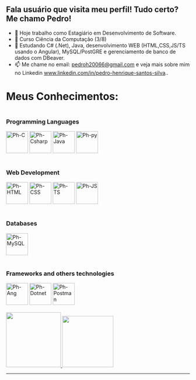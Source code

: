 ## Fala usuário que visita meu perfil! Tudo certo? Me chamo Pedro!

- 🔭 Hoje trabalho como Estagiário em Desenvolvimento de Software.
- 📖 Curso Ciência da Computação (3/8)
- 🌱 Estudando C# (.Net), Java, desenvolvimento WEB (HTML,CSS,JS/TS usando o Angular), MySQL/PostGRE e gerenciamento de banco de dados com DBeaver.
- 📫 Me chame no email: pedroh20066@gmail.com e veja mais sobre mim no Linkedin www.linkedin.com/in/pedro-henrique-santos-silva..


##
<h1><b>Meus Conhecimentos:</b></h1>
<div style="display: inline-block">
<h3>Programming Languages</h3>
  <div>
    <img alt="Ph-C" height="60" width="60" src="https://cdn.jsdelivr.net/gh/devicons/devicon@latest/icons/c/c-original.svg"/>
    <img alt="Ph-Csharp" height="60" width="60" src="https://cdn.jsdelivr.net/gh/devicons/devicon@latest/icons/csharp/csharp-original.svg"/>         
    <img alt="Ph-Java" height="60" width="60" src="https://cdn.jsdelivr.net/gh/devicons/devicon@latest/icons/java/java-original.svg" />
    <img alt="Ph-py" height="60" width="60" src="https://cdn.jsdelivr.net/gh/devicons/devicon@latest/icons/python/python-original.svg" /> 
  </div><br>
  <h3>Web Development</h3>
  <div>
    <img alt="Ph-HTML" height="60" width="60" src="https://cdn.jsdelivr.net/gh/devicons/devicon@latest/icons/html5/html5-original.svg"/>
    <img alt="Ph-CSS" height="60" width="60" src="https://cdn.jsdelivr.net/gh/devicons/devicon@latest/icons/css3/css3-original.svg" /> 
    <img alt="Ph-TS" height="60" width="60" src="https://cdn.jsdelivr.net/gh/devicons/devicon@latest/icons/typescript/typescript-original.svg" />
    <img alt="Ph-JS" height="60" width="60" src="https://cdn.jsdelivr.net/gh/devicons/devicon@latest/icons/javascript/javascript-original.svg"/> 
  </div><br>
  <h3>Databases</h3>
  <div>
    <img alt="Ph-MySQL" height="60" width="60" src="https://cdn.jsdelivr.net/gh/devicons/devicon@latest/icons/mysql/mysql-original.svg" />
  </div><br>
  <h3>Frameworks and others technologies</h3>
  <div>
    <img alt="Ph-Ang" height="60" width="60" src="https://cdn.jsdelivr.net/gh/devicons/devicon@latest/icons/angular/angular-original.svg" /> 
    <img alt="Ph-Dotnet" height="60" width="60" src="https://cdn.jsdelivr.net/gh/devicons/devicon@latest/icons/dotnetcore/dotnetcore-original.svg" />
    <img alt="Ph-Postman" height="60" width="60" src="https://cdn.jsdelivr.net/gh/devicons/devicon@latest/icons/postman/postman-original.svg" />
  </div><br>
</div>

<div>
  <a href = "https://github.com/Phzera-hs">
  <img height ="150cm" src ="https://github-readme-stats.vercel.app/api?username=Phzera-hs&show_icons=true&theme=dark&include&include_all_commits=true&count_private=true"/>
  <img height ="140cm" src="https://github-readme-stats.vercel.app/api/top-langs/?username=Phzera-hs&layout=compact&langs_count=16&theme=dark"/>
</div>

<hr>

